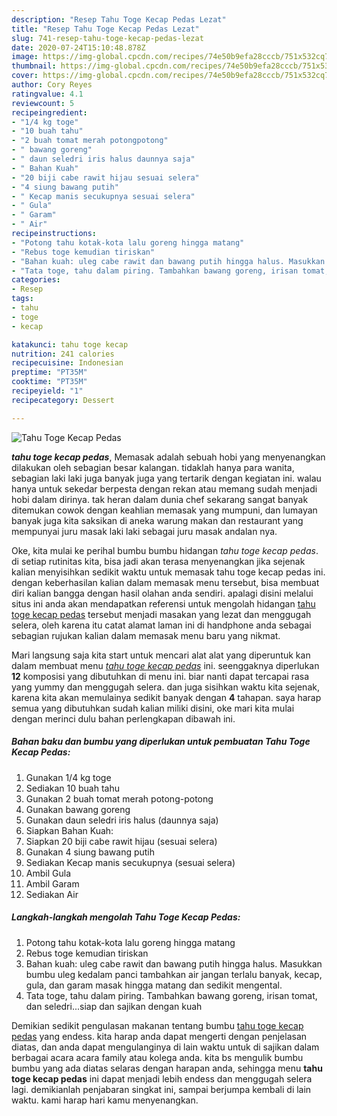 ```yaml
---
description: "Resep Tahu Toge Kecap Pedas Lezat"
title: "Resep Tahu Toge Kecap Pedas Lezat"
slug: 741-resep-tahu-toge-kecap-pedas-lezat
date: 2020-07-24T15:10:48.878Z
image: https://img-global.cpcdn.com/recipes/74e50b9efa28cccb/751x532cq70/tahu-toge-kecap-pedas-foto-resep-utama.jpg
thumbnail: https://img-global.cpcdn.com/recipes/74e50b9efa28cccb/751x532cq70/tahu-toge-kecap-pedas-foto-resep-utama.jpg
cover: https://img-global.cpcdn.com/recipes/74e50b9efa28cccb/751x532cq70/tahu-toge-kecap-pedas-foto-resep-utama.jpg
author: Cory Reyes
ratingvalue: 4.1
reviewcount: 5
recipeingredient:
- "1/4 kg toge"
- "10 buah tahu"
- "2 buah tomat merah potongpotong"
- " bawang goreng"
- " daun seledri iris halus daunnya saja"
- " Bahan Kuah"
- "20 biji cabe rawit hijau sesuai selera"
- "4 siung bawang putih"
- " Kecap manis secukupnya sesuai selera"
- " Gula"
- " Garam"
- " Air"
recipeinstructions:
- "Potong tahu kotak-kota lalu goreng hingga matang"
- "Rebus toge kemudian tiriskan"
- "Bahan kuah: uleg cabe rawit dan bawang putih hingga halus. Masukkan bumbu uleg kedalam panci tambahkan air jangan terlalu banyak, kecap, gula, dan garam masak hingga matang dan sedikit mengental."
- "Tata toge, tahu dalam piring. Tambahkan bawang goreng, irisan tomat, dan seledri...siap dan sajikan dengan kuah"
categories:
- Resep
tags:
- tahu
- toge
- kecap

katakunci: tahu toge kecap 
nutrition: 241 calories
recipecuisine: Indonesian
preptime: "PT35M"
cooktime: "PT35M"
recipeyield: "1"
recipecategory: Dessert

---
```



![Tahu Toge Kecap Pedas](https://img-global.cpcdn.com/recipes/74e50b9efa28cccb/751x532cq70/tahu-toge-kecap-pedas-foto-resep-utama.jpg)

<b><i>tahu toge kecap pedas</i></b>, Memasak adalah sebuah hobi yang menyenangkan dilakukan oleh sebagian besar kalangan. tidaklah hanya para wanita, sebagian laki laki juga banyak juga yang tertarik dengan kegiatan ini. walau hanya untuk sekedar berpesta dengan rekan atau memang sudah menjadi hobi dalam dirinya. tak heran dalam dunia chef sekarang sangat banyak ditemukan cowok dengan keahlian memasak yang mumpuni, dan lumayan banyak juga kita saksikan di aneka warung makan dan restaurant yang mempunyai juru masak laki laki sebagai juru masak andalan nya.

Oke, kita mulai ke perihal bumbu bumbu hidangan <i>tahu toge kecap pedas</i>. di setiap rutinitas kita, bisa jadi akan terasa menyenangkan jika sejenak kalian menyisihkan sedikit waktu untuk memasak tahu toge kecap pedas ini. dengan keberhasilan kalian dalam memasak menu tersebut, bisa membuat diri kalian bangga dengan hasil olahan anda sendiri. apalagi disini melalui situs ini anda akan mendapatkan referensi untuk mengolah hidangan <u>tahu toge kecap pedas</u> tersebut menjadi masakan yang lezat dan menggugah selera, oleh karena itu catat alamat laman ini di handphone anda sebagai sebagian rujukan kalian dalam memasak menu baru yang nikmat.




Mari langsung saja kita start untuk mencari alat alat yang diperuntuk kan dalam membuat menu <u><i>tahu toge kecap pedas</i></u> ini. seenggaknya diperlukan <b>12</b> komposisi yang dibutuhkan di menu ini. biar nanti dapat tercapai rasa yang yummy dan menggugah selera. dan juga sisihkan waktu kita sejenak, karena kita akan memulainya sedikit banyak dengan <b>4</b> tahapan. saya harap semua yang dibutuhkan sudah kalian miliki disini, oke mari kita mulai dengan merinci dulu bahan perlengkapan dibawah ini.

<!--inarticleads1-->

##### Bahan baku dan bumbu yang diperlukan untuk pembuatan Tahu Toge Kecap Pedas:

1. Gunakan 1/4 kg toge
1. Sediakan 10 buah tahu
1. Gunakan 2 buah tomat merah potong-potong
1. Gunakan  bawang goreng
1. Gunakan  daun seledri iris halus (daunnya saja)
1. Siapkan  Bahan Kuah:
1. Siapkan 20 biji cabe rawit hijau (sesuai selera)
1. Gunakan 4 siung bawang putih
1. Sediakan  Kecap manis secukupnya (sesuai selera)
1. Ambil  Gula
1. Ambil  Garam
1. Sediakan  Air




<!--inarticleads2-->

##### Langkah-langkah mengolah Tahu Toge Kecap Pedas:

1. Potong tahu kotak-kota lalu goreng hingga matang
1. Rebus toge kemudian tiriskan
1. Bahan kuah: uleg cabe rawit dan bawang putih hingga halus. Masukkan bumbu uleg kedalam panci tambahkan air jangan terlalu banyak, kecap, gula, dan garam masak hingga matang dan sedikit mengental.
1. Tata toge, tahu dalam piring. Tambahkan bawang goreng, irisan tomat, dan seledri...siap dan sajikan dengan kuah




Demikian sedikit pengulasan makanan tentang bumbu <u>tahu toge kecap pedas</u> yang endess. kita harap anda dapat mengerti dengan penjelasan diatas, dan anda dapat mengulanginya di lain waktu untuk di sajikan dalam berbagai acara acara family atau kolega anda. kita bs mengulik bumbu bumbu yang ada diatas selaras dengan harapan anda, sehingga menu <b>tahu toge kecap pedas</b> ini dapat menjadi lebih endess dan menggugah selera lagi. demikianlah penjabaran singkat ini, sampai berjumpa kembali di lain waktu. kami harap hari kamu menyenangkan.

